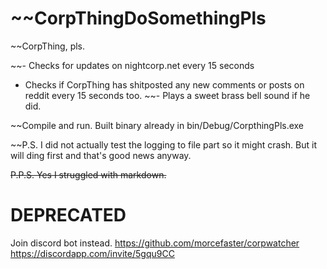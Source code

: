 # ~~CorpThingDoSomethingPls

~~CorpThing, pls.

~~- Checks for updates on nightcorp.net every 15 seconds
- Checks if CorpThing has shitposted any new comments or posts on reddit every 15 seconds too.
~~- Plays a sweet brass bell sound if he did.

~~Compile and run. Built binary already in bin/Debug/CorpthingPls.exe


~~P.S.
I did not actually test the logging to file part so it might crash. But it will ding first and that's good news anyway.

~~P.P.S.
Yes I struggled with markdown.~~


# DEPRECATED
Join discord bot instead. https://github.com/morcefaster/corpwatcher https://discordapp.com/invite/5gqu9CC
